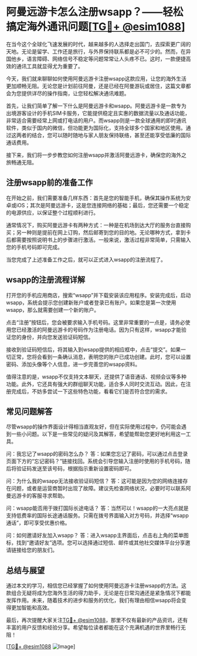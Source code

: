 # 阿曼远游卡怎么注册wsapp？——轻松搞定海外通讯问题[[TG💪+ @esim1088](https://t.me/s/esim1088)]

在当今这个全球化飞速发展的时代，越来越多的人选择走出国门，去探索更广阔的天地。无论是留学、工作还是旅行，与外界保持联系都是必不可少的。然而，在异国他乡，语言障碍、网络信号不稳定等问题常常让人头疼不已。这时，一款便捷高效的通讯工具就显得尤为重要了。

今天，我们就来聊聊如何使用阿曼远游卡注册wsapp这款应用，让您的海外生活更加顺畅无阻。无论您是计划前往阿曼，还是已经在阿曼游玩或居住，这篇文章都会为您提供详尽的操作指南，让您轻松解决通讯难题。

首先，让我们简单了解一下什么是阿曼远游卡和wsapp。阿曼远游卡是一款专为出境游客设计的手机SIM卡服务，它能提供稳定且实惠的数据流量以及通话功能，非常适合需要经常上网或打电话的用户。而wsapp则是一款全球通用的即时通讯软件，类似于国内的微信，但功能更为国际化，支持全球多个国家和地区使用。通过这两者的结合，您可以随时随地与家人朋友保持联络，甚至还能享受低廉的国际通话费用。

接下来，我们将一步步教您如何注册wsapp并激活阿曼远游卡，确保您的海外之旅畅通无阻。

## 注册wsapp前的准备工作

在开始之前，我们需要准备几样东西：首先是您的智能手机，确保其操作系统为安卓或iOS；其次是阿曼远游卡，这是您连接网络的基础；最后，您还需要一个稳定的电源供应，以保证整个过程顺利进行。

通常情况下，购买阿曼远游卡有两种方式：一种是在机场到达大厅的服务台直接购买；另一种则是提前在网上订购，然后邮寄到您的目的地。无论哪种方式，拿到卡后都需要按照说明书上的步骤进行激活。一般来说，激活过程非常简单，只需输入您的手机号码即可完成。

当您完成了上述准备工作之后，就可以正式进入wsapp的注册流程了。

## wsapp的注册流程详解

打开您的手机应用商店，搜索“wsapp”并下载安装该应用程序。安装完成后，启动wsapp，系统会提示您创建新账户或者登录已有账户。如果您是第一次使用wsapp，那么就需要创建一个新的账户。

点击“注册”按钮后，您会被要求输入手机号码。这里非常重要的一点是，请务必使用您已经激活的阿曼远游卡的号码作为注册电话。因为只有这样，wsapp才能验证您的身份，并向您发送验证码短信。

接收到验证码短信后，将其输入到wsapp提供的相应框中，点击“提交”。如果一切正常，您将会看到一条确认消息，表明您的账户已成功创建。此时，您可以设置密码、添加头像等个人信息，进一步完善您的wsapp资料。

值得注意的是，wsapp不仅支持文本聊天，还提供了语音通话、视频会议等多种功能。此外，它还具有强大的群组聊天功能，适合多人同时交流互动。因此，在注册完成后，不妨多尝试一下这些特色功能，看看它们是否符合您的需求。

## 常见问题解答

尽管wsapp的操作界面设计得相当直观友好，但在实际使用过程中，仍可能会遇到一些小问题。以下是一些常见的疑问及其解答，希望能帮助您更好地利用这一工具。

问：我忘记了wsapp的密码怎么办？
答：如果您忘记了密码，可以通过点击登录页面下方的“忘记密码？”链接找回。系统会引导您输入注册时使用的手机号码，随后将验证码发送至该号码，根据指示重新设置密码即可。

问：为什么我的wsapp无法接收验证码短信？
答：这可能是因为您的网络连接存在问题，或者是运营商暂时出现了故障。建议先检查网络状况，必要时可以联系阿曼远游卡的客服寻求帮助。

问：wsapp能否用于拨打国际长途电话？
答：当然可以！wsapp的一大亮点就是支持低费率的国际长途通话服务。只需在拨号界面输入对方号码，并选择“wsapp通话”，即可享受优惠价格。

问：如何邀请好友加入wsapp？
答：进入wsapp主界面后，点击右上角的菜单图标，找到“邀请好友”选项。您可以选择通过短信、邮件或其他社交媒体平台分享邀请链接给您的朋友们。

## 总结与展望

通过本文的学习，相信您已经掌握了如何使用阿曼远游卡注册wsapp的方法。这款组合无疑将成为您海外生活的得力助手，无论是在日常沟通还是紧急情况下都能发挥作用。未来，随着技术的进步和服务的优化，我们有理由相信wsapp将会变得更加智能和高效。

最后，再次提醒大家关注[TG💪+ @esim1088](https://t.me/s/esim1088)，那里不仅有最新的产品资讯，还有丰富的用户反馈和经验分享。希望每位读者都能在这个充满机遇的世界里畅行无阻！

[[TG💪+ @esim1088](https://t.me/s/esim1088) ![Image](https://i.postimg.cc/4NQfJmqS/Snipaste-2025-05-13-00-14-12.png)]